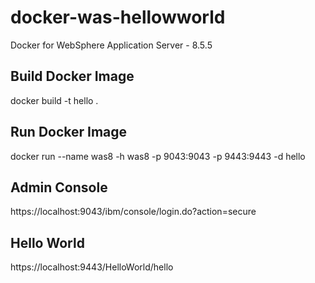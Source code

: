 # docker-was-hellowworld
Docker for WebSphere Application Server - 8.5.5

## Build Docker Image
docker build -t hello .

## Run Docker Image
docker run --name was8 -h was8 -p 9043:9043 -p 9443:9443 -d hello

## Admin Console 
https://localhost:9043/ibm/console/login.do?action=secure

## Hello World 
https://localhost:9443/HelloWorld/hello



